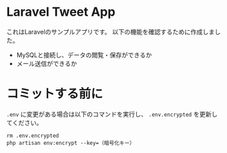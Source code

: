 # Laravel Tweet App
これはLaravelのサンプルアプリです。
以下の機能を確認するために作成しました。
- MySQLと接続し、データの閲覧・保存ができるか
- メール送信ができるか

# コミットする前に
`.env` に変更がある場合は以下のコマンドを実行し、 `.env.encrypted` を更新してください。
```
rm .env.encrypted
php artisan env:encrypt --key=（暗号化キー）
```